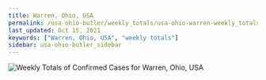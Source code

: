 ```yaml
---
title: Warren, Ohio, USA
permalink: /usa-ohio-butler/weekly_totals/usa-ohio-warren-weekly_totals.html
last_updated: Oct 15, 2021
keywords: ["Warren, Ohio, USA", "weekly totals"]
sidebar: usa-ohio-butler_sidebar
---
```


![Weekly Totals of Confirmed Cases for Warren, Ohio, USA](/covid_tracker/images/graphs/usa-ohio-warren-weekly_totals_graph.png)
